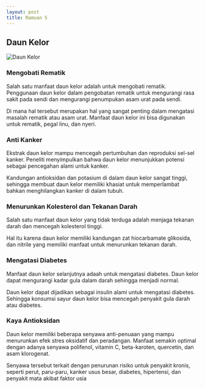 ```yaml
---
layout: post
title: Ramuan 5
---
```


## Daun Kelor
![Daun Kelor](https://photo.kontan.co.id/photo/2020/06/10/265300311p.jpg)

### Mengobati Rematik
Salah satu manfaat daun kelor adalah untuk mengobati rematik. Penggunaan daun kelor dalam pengobatan rematik untuk mengurangi rasa sakit pada sendi dan mengurangi penumpukan asam urat pada sendi.

Di mana hal tersebut merupakan hal yang sangat penting dalam mengatasi masalah rematik atau asam urat. Manfaat daun kelor ini bisa digunakan untuk rematik, pegal linu, dan nyeri.

### Anti Kanker
Ekstrak daun kelor mampu mencegah pertumbuhan dan reproduksi sel-sel kanker. Peneliti menyimpulkan bahwa daun kelor menunjukkan potensi sebagai pencegahan alami untuk kanker.

Kandungan antioksidan dan potasium di dalam daun kelor sangat tinggi, sehingga membuat daun kelor memiliki khasiat untuk memperlambat bahkan menghilangkan kanker di dalam tubuh.

### Menurunkan Kolesterol dan Tekanan Darah
Salah satu manfaat daun kelor yang tidak terduga adalah menjaga tekanan darah dan mencegah kolesterol tinggi.

Hal itu karena daun kelor memiliki kandungan zat hiocarbamate glikosida, dan nitrile yang memiliki manfaat untuk menurunkan tekanan darah.

### Mengatasi Diabetes
Manfaat daun kelor selanjutnya adaah untuk mengatasi diabetes. Daun kelor dapat mengurangi kadar gula dalam darah sehingga menjadi normal.

Daun kelor dapat dijadikan sebagai insulin alami untuk mengatasi diabetes. Sehingga konsumsi sayur daun kelor bisa mencegah penyakit gula darah atau diabetes.

### Kaya Antioksidan
Daun kelor memiliki beberapa senyawa anti-penuaan yang mampu menurunkan efek stres oksidatif dan peradangan. Manfaat semakin optimal dengan adanya senyawa polifenol, vitamin C, beta-karoten, quercetin, dan asam klorogenat.

Senyawa tersebut terkait dengan penurunan risiko untuk penyakit kronis, seperti perut, paru-paru, kanker usus besar, diabetes, hipertensi, dan penyakit mata akibat faktor usia